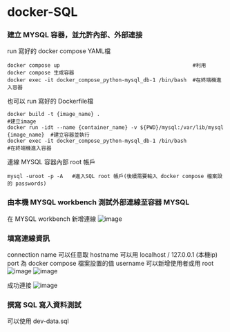 # docker-SQL
### 建立 MYSQL 容器，並允許內部、外部連接
run 寫好的 docker compose YAML檔
```
docker compose up                                           #利用 docker compose 生成容器
docker exec -it docker_compose_python-mysql_db-1 /bin/bash  #在終端機進入容器
```

也可以 run 寫好的 Dockerfile檔
```
docker build -t {image_name} .                                                       #建立image
docker run -idt --name {container_name} -v ${PWD}/mysql:/var/lib/mysql {image_name}  #建立容器並執行
docker exec -it docker_compose_python-mysql_db-1 /bin/bash                           #在終端機進入容器
```

連線 MYSQL 容器內部 root 帳戶
```
mysql -uroot -p -A   #進入SQL root 帳戶(後續需要輸入 docker compose 檔案設的 passwords)
```

### 由本機 MYSQL workbench 測試外部連線至容器 MYSQL
在 MYSQL workbench 新增連線
![image](https://github.com/mrisland112/docker-SQL/assets/28065019/ab45f2c9-696d-421e-b6da-7672b55b7129)

### 填寫連線資訊

connection name 可以任意取
hostname 可以用 localhost / 127.0.0.1 (本機ip) 
port 為 docker compose 檔案設置的值
username 可以新增使用者或用 root
![image](https://github.com/mrisland112/docker-SQL/assets/28065019/74489fdc-ff89-4816-b923-9642b3a4b6c1)
![image](https://github.com/mrisland112/docker-SQL/assets/28065019/f1a14986-b4fd-4491-aedb-b7405f6ab288)

成功連接
![image](https://github.com/mrisland112/docker-SQL/assets/28065019/58fc956d-77ac-444f-82dc-181dcc02c902)

### 撰寫 SQL 寫入資料測試
可以使用 dev-data.sql

